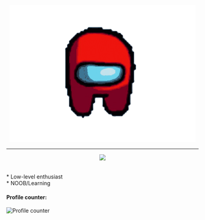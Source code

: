 <center>
<img src="/assets/amongus.gif">
</center>
<hr>
<p align="center">
<img src="https://readme-typing-svg.herokuapp.com?color=%23FF9BF5&size=30&center=true&lines=Hello++There+;I'm+Matias">
</p>
<br>
* Low-level enthusiast
<br>
* NOOB/Learning

#### Profile counter:

![Profile counter](https://profile-counter.glitch.me/t369-real/count.svg)


